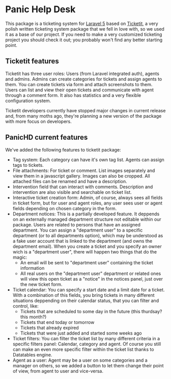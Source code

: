 # Panic Help Desk
This package is a ticketing system for [Laravel 5](https://laravel.com/) based on [Ticketit](https://github.com/thekordy/ticketit), a very polish written ticketing system package that we fell in love with, so we used it as a base of our project. If you need to make a very customized ticketing project you should check it out; you probably won't find any better starting point.

## Ticketit features
Ticketit has three user roles: Users (from Laravel integrated auth), agents and admins. Admins can create categories for tickets and assign agents to them. You can create tickets via form and attach screenshots to them. Users can list and view their open tickets and communicate with agent through a comment form. It also has statistics and a very flexible configuration system.

Ticketit developers currently have stopped major changes in current release and, from many moths ago, they're planning a new version of the package with more focus on developers.

## PanicHD current features
We've added the following features to ticketit package:
* Tag system: Each category can have it's own tag list. Agents can assign tags to tickets.
* File attachments: For ticket or comment. List images separately and view them in a javascript gallery. Images can also be cropped. All attached files can be renamed and have a description.
* Intervention field that can interact with comments. Description and intervention are also visible and searchable on ticket list.
* Interactive ticket creation form: Admin, of course, always sees all fields in ticket form, but for user and agent roles, any user sees user or agent fields depending on chosen category in the form.
* Department notices: This is a partially developed feature. It deppends on an externally managed department structure not editable within our package. Users are related to persons that have an assigned department. You can assign a "department user" to a specific department (or to all departments option), which may be understood as a fake user account that is linked to the department (and owns the department email). When you create a ticket and you specify an owner wich is a "department user", there will happen two things that do the magic:
  + An email will be sent to "department user" containing the ticket information
  + All real users on the "department user" department or related ones will view this open ticket as a "notice" in the notices panel, just over the new ticket form.
* Ticket calendar: You can specify a start date and a limit date for a ticket. With a combination of this fields, you bring tickets in many different situations deppending on their calendar status, that you can filter and control, like:
  + Tickets that are scheduled to some day in the future (this thurdsay? this month?)
  + Tickets that end today or tomorrow
  + Tickets that already expired
  + Tickets that were just added and started some weeks ago
* Ticket filters: You can filter the ticket list by many different criteria in a specific filters panel: Calendar, category and agent. Of course you still can make an even more specific filter within the ticket list thanks to Datatables engine.
* Agent as a user: Agent may be a user on some categories and a manager on others, so we added a button to let them change their point of view, from agent to user and vice-versa.

